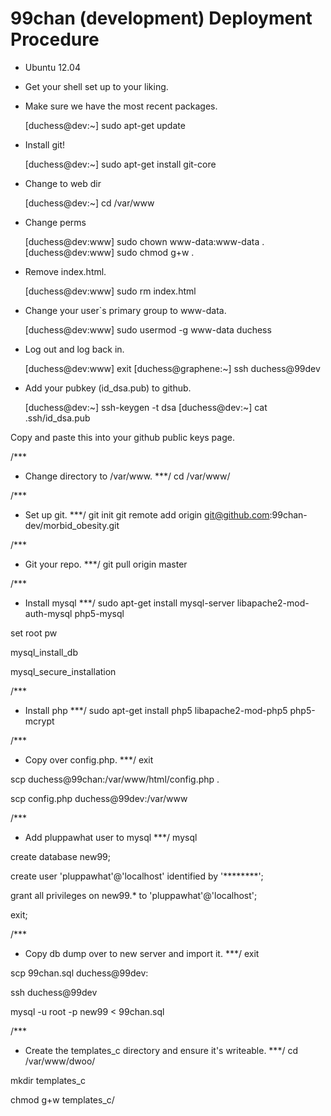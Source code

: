99chan (development) Deployment Procedure
=========================================
* Ubuntu 12.04
* Get your shell set up to your liking.
* Make sure we have the most recent packages.

	[duchess@dev:~] sudo apt-get update

* Install git!

	[duchess@dev:~] sudo apt-get install git-core

* Change to web dir

	[duchess@dev:~] cd /var/www

* Change perms

	[duchess@dev:www] sudo chown www-data:www-data .
	[duchess@dev:www] sudo chmod g+w .

* Remove index.html.

	[duchess@dev:www] sudo rm index.html

* Change your user`s primary group to www-data.

	[duchess@dev:www] sudo usermod -g www-data duchess

* Log out and log back in.

	[duchess@dev:www] exit
	[duchess@graphene:~] ssh duchess@99dev

* Add your pubkey (id_dsa.pub) to github.

	[duchess@dev:~] ssh-keygen -t dsa
	[duchess@dev:~] cat .ssh/id_dsa.pub

Copy and paste this into your github public keys page.

/***
  * Change directory to /var/www.
***/
cd /var/www/

/***
  * Set up git.
***/
git init
git remote add origin git@github.com:99chan-dev/morbid_obesity.git

/***
  * Git your repo.
***/
git pull origin master

/***
  * Install mysql
***/
sudo apt-get install mysql-server libapache2-mod-auth-mysql php5-mysql

set root pw

mysql_install_db

mysql_secure_installation

/***
  * Install php
***/
sudo apt-get install php5 libapache2-mod-php5 php5-mcrypt

/***
  * Copy over config.php.
***/
exit

scp duchess@99chan:/var/www/html/config.php .

scp config.php duchess@99dev:/var/www

/***
  * Add pluppawhat user to mysql
***/
mysql

create database new99;

create user 'pluppawhat'@'localhost' identified by '********';

grant all privileges on new99.* to 'pluppawhat'@'localhost';

exit;

/***
  * Copy db dump over to new server and import it.
***/
exit

scp 99chan.sql duchess@99dev:

ssh duchess@99dev

mysql -u root -p new99 < 99chan.sql

/***
  * Create the templates_c directory and ensure it's writeable.
***/
cd /var/www/dwoo/

mkdir templates_c

chmod g+w templates_c/
